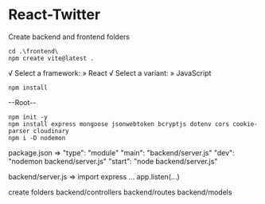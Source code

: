 # React-Twitter

Create backend and frontend folders

    cd .\frontend\
    npm create vite@latest .


√ Select a framework: » React
√ Select a variant: » JavaScript


    npm install


--Root--

    npm init -y
    npm install express mongoose jsonwebtoken bcryptjs dotenv cors cookie-parser cloudinary
    npm i -D nodemon

package.json => 
    "type": "module" 
    "main": "backend/server.js" 
    "dev": "nodemon backend/server.js" 
    "start": "node backend/server.js"

backend/server.js => 
    import express ...
    app.listen(...)

create folders
    backend/controllers
    backend/routes
    backend/models
